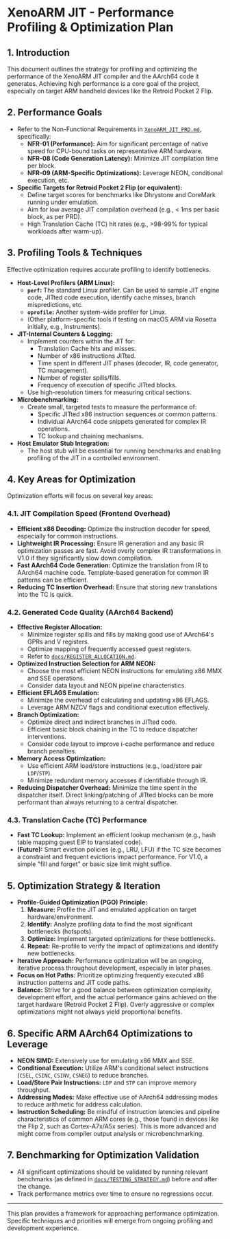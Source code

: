 # XenoARM JIT - Performance Profiling & Optimization Plan

## 1. Introduction

This document outlines the strategy for profiling and optimizing the performance of the XenoARM JIT compiler and the AArch64 code it generates. Achieving high performance is a core goal of the project, especially on target ARM handheld devices like the Retroid Pocket 2 Flip.

## 2. Performance Goals

*   Refer to the Non-Functional Requirements in [`XenoARM_JIT_PRD.md`](../XenoARM_JIT_PRD.md:1), specifically:
    *   **NFR-01 (Performance):** Aim for significant percentage of native speed for CPU-bound tasks on representative ARM hardware.
    *   **NFR-08 (Code Generation Latency):** Minimize JIT compilation time per block.
    *   **NFR-09 (ARM-Specific Optimizations):** Leverage NEON, conditional execution, etc.
*   **Specific Targets for Retroid Pocket 2 Flip (or equivalent):**
    *   Define target scores for benchmarks like Dhrystone and CoreMark running under emulation.
    *   Aim for low average JIT compilation overhead (e.g., < 1ms per basic block, as per PRD).
    *   High Translation Cache (TC) hit rates (e.g., >98-99% for typical workloads after warm-up).

## 3. Profiling Tools & Techniques

Effective optimization requires accurate profiling to identify bottlenecks.

*   **Host-Level Profilers (ARM Linux):**
    *   **`perf`:** The standard Linux profiler. Can be used to sample JIT engine code, JITted code execution, identify cache misses, branch mispredictions, etc.
    *   **`oprofile`:** Another system-wide profiler for Linux.
    *   (Other platform-specific tools if testing on macOS ARM via Rosetta initially, e.g., Instruments).
*   **JIT-Internal Counters & Logging:**
    *   Implement counters within the JIT for:
        *   Translation Cache hits and misses.
        *   Number of x86 instructions JITted.
        *   Time spent in different JIT phases (decoder, IR, code generator, TC management).
        *   Number of register spills/fills.
        *   Frequency of execution of specific JITted blocks.
    *   Use high-resolution timers for measuring critical sections.
*   **Microbenchmarking:**
    *   Create small, targeted tests to measure the performance of:
        *   Specific JITted x86 instruction sequences or common patterns.
        *   Individual AArch64 code snippets generated for complex IR operations.
        *   TC lookup and chaining mechanisms.
*   **Host Emulator Stub Integration:**
    *   The host stub will be essential for running benchmarks and enabling profiling of the JIT in a controlled environment.

## 4. Key Areas for Optimization

Optimization efforts will focus on several key areas:

### 4.1. JIT Compilation Speed (Frontend Overhead)

*   **Efficient x86 Decoding:** Optimize the instruction decoder for speed, especially for common instructions.
*   **Lightweight IR Processing:** Ensure IR generation and any basic IR optimization passes are fast. Avoid overly complex IR transformations in V1.0 if they significantly slow down compilation.
*   **Fast AArch64 Code Generation:** Optimize the translation from IR to AArch64 machine code. Template-based generation for common IR patterns can be efficient.
*   **Reducing TC Insertion Overhead:** Ensure that storing new translations into the TC is quick.

### 4.2. Generated Code Quality (AArch64 Backend)

*   **Effective Register Allocation:**
    *   Minimize register spills and fills by making good use of AArch64's GPRs and V registers.
    *   Optimize mapping of frequently accessed guest registers.
    *   Refer to [`docs/REGISTER_ALLOCATION.md`](REGISTER_ALLOCATION.md:1).
*   **Optimized Instruction Selection for ARM NEON:**
    *   Choose the most efficient NEON instructions for emulating x86 MMX and SSE operations.
    *   Consider data layout and NEON pipeline characteristics.
*   **Efficient EFLAGS Emulation:**
    *   Minimize the overhead of calculating and updating x86 EFLAGS.
    *   Leverage ARM NZCV flags and conditional execution effectively.
*   **Branch Optimization:**
    *   Optimize direct and indirect branches in JITted code.
    *   Efficient basic block chaining in the TC to reduce dispatcher interventions.
    *   Consider code layout to improve i-cache performance and reduce branch penalties.
*   **Memory Access Optimization:**
    *   Use efficient ARM load/store instructions (e.g., load/store pair `LDP`/`STP`).
    *   Minimize redundant memory accesses if identifiable through IR.
*   **Reducing Dispatcher Overhead:** Minimize the time spent in the dispatcher itself. Direct linking/patching of JITted blocks can be more performant than always returning to a central dispatcher.

### 4.3. Translation Cache (TC) Performance

*   **Fast TC Lookup:** Implement an efficient lookup mechanism (e.g., hash table mapping guest EIP to translated code).
*   **(Future):** Smart eviction policies (e.g., LRU, LFU) if the TC size becomes a constraint and frequent evictions impact performance. For V1.0, a simple "fill and forget" or basic size limit might suffice.

## 5. Optimization Strategy & Iteration

*   **Profile-Guided Optimization (PGO) Principle:**
    1.  **Measure:** Profile the JIT and emulated application on target hardware/environment.
    2.  **Identify:** Analyze profiling data to find the most significant bottlenecks (hotspots).
    3.  **Optimize:** Implement targeted optimizations for these bottlenecks.
    4.  **Repeat:** Re-profile to verify the impact of optimizations and identify new bottlenecks.
*   **Iterative Approach:** Performance optimization will be an ongoing, iterative process throughout development, especially in later phases.
*   **Focus on Hot Paths:** Prioritize optimizing frequently executed x86 instruction patterns and JIT code paths.
*   **Balance:** Strive for a good balance between optimization complexity, development effort, and the actual performance gains achieved on the target hardware (Retroid Pocket 2 Flip). Overly aggressive or complex optimizations might not always yield proportional benefits.

## 6. Specific ARM AArch64 Optimizations to Leverage

*   **NEON SIMD:** Extensively use for emulating x86 MMX and SSE.
*   **Conditional Execution:** Utilize ARM's conditional select instructions (`CSEL`, `CSINC`, `CSINV`, `CSNEG`) to reduce branches.
*   **Load/Store Pair Instructions:** `LDP` and `STP` can improve memory throughput.
*   **Addressing Modes:** Make effective use of AArch64 addressing modes to reduce arithmetic for address calculation.
*   **Instruction Scheduling:** Be mindful of instruction latencies and pipeline characteristics of common ARM cores (e.g., those found in devices like the Flip 2, such as Cortex-A7x/A5x series). This is more advanced and might come from compiler output analysis or microbenchmarking.

## 7. Benchmarking for Optimization Validation

*   All significant optimizations should be validated by running relevant benchmarks (as defined in [`docs/TESTING_STRATEGY.md`](TESTING_STRATEGY.md:1)) before and after the change.
*   Track performance metrics over time to ensure no regressions occur.

---
This plan provides a framework for approaching performance optimization. Specific techniques and priorities will emerge from ongoing profiling and development experience.